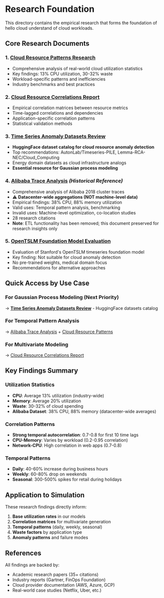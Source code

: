 # Research Foundation

This directory contains the empirical research that forms the foundation of hello cloud understand of cloud workloads.

## Core Research Documents

### 1. [Cloud Resource Patterns Research](cloud-resource-patterns-research.md)
- Comprehensive analysis of real-world cloud utilization statistics
- Key findings: 13% CPU utilization, 30-32% waste
- Workload-specific patterns and inefficiencies
- Industry benchmarks and best practices

### 2. [Cloud Resource Correlations Report](cloud-resource-correlations-report.md)
- Empirical correlation matrices between resource metrics
- Time-lagged correlations and dependencies
- Application-specific correlation patterns
- Statistical validation methods

### 3. [Time Series Anomaly Datasets Review](timeseries-anomaly-datasets-review.md)
- **HuggingFace dataset catalog for cloud resource anomaly detection**
- Top recommendations: AutonLab/Timeseries-PILE, Lemma-RCA-NEC/Cloud_Computing
- Energy domain datasets as cloud infrastructure analogs
- **Essential resource for Gaussian process modeling**

### 4. [Alibaba Trace Analysis](alibaba-trace-analysis.md) _(Historical Reference)_
- Comprehensive analysis of Alibaba 2018 cluster traces
- ⚠️ **Datacenter-wide aggregations (NOT machine-level data)**
- Empirical findings: 38% CPU, 88% memory utilization
- Valid uses: Temporal pattern analysis, benchmarking
- Invalid uses: Machine-level optimization, co-location studies
- 28 research citations
- **Note**: ETL functionality has been removed; this document preserved for research insights only

### 5. [OpenTSLM Foundation Model Evaluation](opentslm-foundation-model-evaluation.md)
- Evaluation of Stanford's OpenTSLM timeseries foundation model
- Key finding: Not suitable for cloud anomaly detection
- No pre-trained weights, medical domain focus
- Recommendations for alternative approaches

## Quick Access by Use Case

### For Gaussian Process Modeling (Next Priority)
→ **[Time Series Anomaly Datasets Review](timeseries-anomaly-datasets-review.md)** - HuggingFace datasets catalog

### For Temporal Pattern Analysis
→ [Alibaba Trace Analysis](alibaba-trace-analysis.md) + [Cloud Resource Patterns](cloud-resource-patterns-research.md)

### For Multivariate Modeling
→ [Cloud Resource Correlations Report](cloud-resource-correlations-report.md)

## Key Findings Summary

### Utilization Statistics
- **CPU**: Average 13% utilization (industry-wide)
- **Memory**: Average 20% utilization
- **Waste**: 30-32% of cloud spending
- **Alibaba Dataset**: 38% CPU, 88% memory (datacenter-wide averages)

### Correlation Patterns
- **Strong temporal autocorrelation**: 0.7-0.8 for first 10 time lags
- **CPU-Memory**: Varies by workload (0.2-0.95 correlation)
- **Network-CPU**: High correlation in web apps (0.7-0.8)

### Temporal Patterns
- **Daily**: 40-60% increase during business hours
- **Weekly**: 60-80% drop on weekends
- **Seasonal**: 300-500% spikes for retail during holidays

## Application to Simulation

These research findings directly inform:
1. **Base utilization rates** in our models
2. **Correlation matrices** for multivariate generation
3. **Temporal patterns** (daily, weekly, seasonal)
4. **Waste factors** by application type
5. **Anomaly patterns** and failure modes

## References

All findings are backed by:
- Academic research papers (35+ citations)
- Industry reports (Gartner, FinOps Foundation)
- Cloud provider documentation (AWS, Azure, GCP)
- Real-world case studies (Netflix, Uber, etc.)
